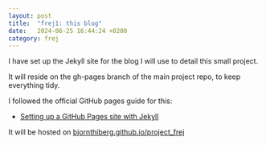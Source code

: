 ```yaml
---
layout: post
title:  "frej1: this blog"
date:   2024-06-25 16:44:24 +0200
category: frej
---
```

I have set up the Jekyll site for the blog I will use to detail this small project.

It will reside on the gh-pages branch of the main project repo, to keep everything tidy.

I followed the official GitHub pages guide for this:
- [Setting up a GitHub Pages site with Jekyll](https://docs.github.com/en/pages/setting-up-a-github-pages-site-with-jekyll)

It will be hosted on [bjornthiberg.github.io/project_frej](https://bjornthiberg.github.io/project_frej)

